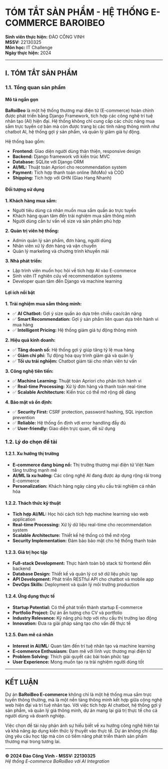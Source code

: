 # TÓM TẮT SẢN PHẨM - HỆ THỐNG E-COMMERCE BAROIBEO

**Sinh viên thực hiện:** ĐÀO CÔNG VINH  
**MSSV:** 22130325  
**Môn học:** IT Challenge  
**Ngày thực hiện:** 2024

---

## I. TÓM TẮT SẢN PHẨM

### 1.1. Tổng quan sản phẩm

#### Mô tả ngắn gọn
**BaRoiBeo** là một hệ thống thương mại điện tử (E-commerce) hoàn chỉnh được phát triển bằng Django Framework, tích hợp các công nghệ trí tuệ nhân tạo (AI) hiện đại. Hệ thống không chỉ cung cấp các chức năng mua sắm trực tuyến cơ bản mà còn được trang bị các tính năng thông minh như chatbot AI, hệ thống gợi ý sản phẩm, và quản lý giảm giá tự động.

Hệ thống bao gồm:
- **Frontend:** Giao diện người dùng thân thiện, responsive design
- **Backend:** Django framework với kiến trúc MVC
- **Database:** SQLite với Django ORM
- **AI/ML:** Thuật toán Apriori cho recommendation system
- **Payment:** Tích hợp thanh toán online (MoMo) và COD
- **Shipping:** Tích hợp với GHN (Giao Hang Nhanh)

#### Đối tượng sử dụng

**1. Khách hàng mua sắm:**
- Người tiêu dùng cá nhân muốn mua sắm quần áo trực tuyến
- Khách hàng quan tâm đến trải nghiệm mua sắm thông minh
- Người dùng cần tư vấn về size và sản phẩm phù hợp

**2. Quản trị viên hệ thống:**
- Admin quản lý sản phẩm, đơn hàng, người dùng
- Nhân viên xử lý đơn hàng và vận chuyển
- Quản lý marketing và chương trình khuyến mãi

**3. Nhà phát triển:**
- Lập trình viên muốn học hỏi về tích hợp AI vào E-commerce
- Sinh viên IT nghiên cứu về recommendation systems
- Developer quan tâm đến Django và machine learning

#### Lợi ích nổi bật

**1. Trải nghiệm mua sắm thông minh:**
- ✅ **AI Chatbot:** Gợi ý size quần áo dựa trên chiều cao/cân nặng
- ✅ **Smart Recommendation:** Gợi ý sản phẩm liên quan dựa trên hành vi mua hàng
- ✅ **Intelligent Pricing:** Hệ thống giảm giá tự động thông minh

**2. Hiệu quả kinh doanh:**
- ✅ **Tăng doanh số:** Hệ thống gợi ý giúp tăng tỷ lệ mua hàng
- ✅ **Giảm chi phí:** Tự động hóa quy trình giảm giá và quản lý
- ✅ **Tối ưu trải nghiệm:** Chatbot giảm tải cho nhân viên tư vấn

**3. Công nghệ tiên tiến:**
- ✅ **Machine Learning:** Thuật toán Apriori cho phân tích hành vi
- ✅ **Real-time Processing:** Xử lý đơn hàng và thanh toán real-time
- ✅ **Scalable Architecture:** Kiến trúc có thể mở rộng dễ dàng

**4. Bảo mật và ổn định:**
- ✅ **Security First:** CSRF protection, password hashing, SQL injection prevention
- ✅ **Reliable:** Hệ thống ổn định với error handling đầy đủ
- ✅ **User-friendly:** Giao diện trực quan, dễ sử dụng

### 1.2. Lý do chọn đề tài

#### 1.2.1. Xu hướng thị trường
- **E-commerce đang bùng nổ:** Thị trường thương mại điện tử Việt Nam tăng trưởng mạnh mẽ
- **AI/ML là xu hướng:** Các công nghệ AI đang được áp dụng rộng rãi trong E-commerce
- **Personalization:** Khách hàng ngày càng yêu cầu trải nghiệm cá nhân hóa

#### 1.2.2. Thách thức kỹ thuật
- **Tích hợp AI/ML:** Học hỏi cách tích hợp machine learning vào web application
- **Real-time Processing:** Xử lý dữ liệu real-time cho recommendation system
- **Scalable Architecture:** Thiết kế hệ thống có thể mở rộng
- **Security Implementation:** Đảm bảo bảo mật cho hệ thống thanh toán

#### 1.2.3. Giá trị học tập
- **Full-stack Development:** Thực hành toàn bộ stack từ frontend đến backend
- **Database Design:** Thiết kế và quản lý cơ sở dữ liệu phức tạp
- **API Development:** Phát triển RESTful API cho chatbot và mobile app
- **DevOps Skills:** Deployment và quản lý môi trường production

#### 1.2.4. Ứng dụng thực tế
- **Startup Potential:** Có thể phát triển thành startup E-commerce
- **Portfolio Project:** Dự án ấn tượng cho CV và portfolio
- **Industry Relevance:** Kỹ năng phù hợp với nhu cầu thị trường lao động
- **Innovation:** Đưa ra giải pháp sáng tạo cho vấn đề thực tế

#### 1.2.5. Đam mê cá nhân
- **Interest in AI/ML:** Quan tâm đến trí tuệ nhân tạo và machine learning
- **E-commerce Enthusiasm:** Đam mê với lĩnh vực thương mại điện tử
- **Problem Solving:** Thích giải quyết các bài toán phức tạp
- **User Experience:** Mong muốn tạo ra trải nghiệm người dùng tốt

---

## KẾT LUẬN

Dự án **BaRoiBeo E-commerce** không chỉ là một hệ thống mua sắm trực tuyến thông thường, mà là một nền tảng thông minh kết hợp giữa công nghệ web hiện đại và trí tuệ nhân tạo. Với việc tích hợp AI chatbot, hệ thống gợi ý sản phẩm, và quản lý giá thông minh, dự án mang lại giá trị thực tế cho cả người dùng và doanh nghiệp.

Việc chọn đề tài này phản ánh sự hiểu biết về xu hướng công nghệ hiện tại và khả năng áp dụng kiến thức lý thuyết vào thực tế. Dự án không chỉ đáp ứng yêu cầu học tập mà còn có tiềm năng phát triển thành sản phẩm thương mại trong tương lai.

---

**© 2024 Đào Công Vinh - MSSV: 22130325**  
*Hệ thống E-commerce BaRoiBeo với AI Integration* 